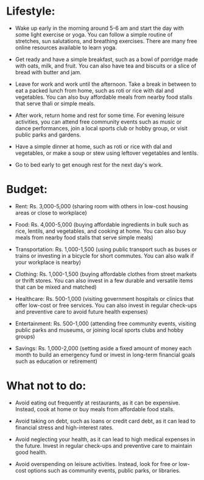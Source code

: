 # Lifestyle:

- Wake up early in the morning around 5-6 am and start the day with some light exercise or yoga. You can follow a simple routine of stretches, sun salutations, and breathing exercises. There are many free online resources available to learn yoga.

- Get ready and have a simple breakfast, such as a bowl of porridge made with oats, milk, and fruit. You can also have tea and biscuits or a slice of bread with butter and jam.

- Leave for work and work until the afternoon. Take a break in between to eat a packed lunch from home, such as roti or rice with dal and vegetables. You can also buy affordable meals from nearby food stalls that serve thali or simple meals.

- After work, return home and rest for some time. For evening leisure activities, you can attend free community events such as music or dance performances, join a local sports club or hobby group, or visit public parks and gardens.

- Have a simple dinner at home, such as roti or rice with dal and vegetables, or make a soup or stew using leftover vegetables and lentils.

- Go to bed early to get enough rest for the next day's work.

# Budget:

- Rent: Rs. 3,000-5,000 (sharing room with others in low-cost housing areas or close to workplace)

- Food: Rs. 4,000-5,000 (buying affordable ingredients in bulk such as rice, lentils, and vegetables, and cooking at home. You can also buy meals from nearby food stalls that serve simple meals)

- Transportation: Rs. 1,000-1,500 (using public transport such as buses or trains or investing in a bicycle for short commutes. You can also walk if your workplace is nearby)

- Clothing: Rs. 1,000-1,500 (buying affordable clothes from street markets or thrift stores. You can also invest in a few durable and versatile items that can be mixed and matched)

- Healthcare: Rs. 500-1,000 (visiting government hospitals or clinics that offer low-cost or free services. You can also invest in regular check-ups and preventive care to avoid future health expenses)

- Entertainment: Rs. 500-1,000 (attending free community events, visiting public parks and museums, or joining local sports clubs and hobby groups)

- Savings: Rs. 1,000-2,000 (setting aside a fixed amount of money each month to build an emergency fund or invest in long-term financial goals such as education or retirement)

# What not to do:

- Avoid eating out frequently at restaurants, as it can be expensive. Instead, cook at home or buy meals from affordable food stalls.

- Avoid taking on debt, such as loans or credit card debt, as it can lead to financial stress and high-interest rates.

- Avoid neglecting your health, as it can lead to high medical expenses in the future. Invest in regular check-ups and preventive care to maintain good health.

- Avoid overspending on leisure activities. Instead, look for free or low-cost options such as community events, public parks, or libraries.

